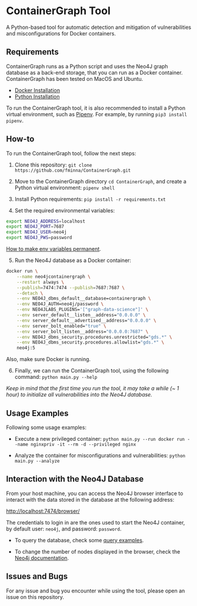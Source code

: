 
# ContainerGraph Tool

A Python-based tool for automatic detection and mitigation of vulnerabilities and misconfigurations for Docker containers. 


## Requirements

ContainerGraph runs as a Python script and uses the Neo4J graph database as a back-end storage, that you can run as a Docker container. ContainerGraph has been tested on MacOS and Ubuntu.

 - [Docker Installation](https://docs.docker.com/get-docker/)
 - [Python Installation](https://www.python.org/downloads/)

To run the ContainerGraph tool, it is also recommended to install a Python virtual environment, such as [Pipenv](https://pipenv.pypa.io/en/latest/install/). For example, by running `pip3 install pipenv`.


## How-to

To run the ContainerGraph tool, follow the next steps:

1. Clone this repository: `git clone https://github.com/fminna/ContainerGraph.git`

2. Move to the ContainerGraph directory `cd ContainerGraph`, and create a Python virtual environment: `pipenv shell`

3. Install Python requirements: `pip install -r requirements.txt`

4. Set the required environmental variables:

```bash
export NEO4J_ADDRESS=localhost
export NEO4J_PORT=7687
export NEO4J_USER=neo4j
export NEO4J_PWS=password
```

[How to make env variables permanent](https://www.cherryservers.com/blog/how-to-set-list-and-manage-linux-environment-variables).

5. Run the Neo4J database as a Docker container:

```bash
docker run \
    --name neo4jcontainergraph \
    --restart always \
    --publish=7474:7474 --publish=7687:7687 \
    --detach \
    --env NEO4J_dbms_default__database=containergraph \
    --env NEO4J_AUTH=neo4j/password \
    --env NEO4JLABS_PLUGINS='["graph-data-science"]' \
    --env server_default__listen__address="0.0.0.0" \
    --env server_default__advertised__address="0.0.0.0" \
    --env server_bolt_enabled="true" \
    --env server_bolt_listen__address="0.0.0.0:7687" \
    --env NEO4J_dbms_security.procedures.unrestricted="gds.*" \
    --env NEO4J_dbms_security.procedures.allowlist="gds.*" \
    neo4j:5
```

Also, make sure Docker is running.

6. Finally, we can run the ContainerGraph tool, using the following command: `python main.py --help`

_Keep in mind that the first time you run the tool, it may take a while (~ 1 hour) to initialize all vulnerabilities into the Neo4J database._


## Usage Examples

Following some usage examples:

 - Execute a new privileged container: `python main.py --run docker run --name nginxpriv -it --rm -d --privileged nginx`

 - Analyze the container for misconfigurations and vulnerabilities: `python main.py --analyze`


## Interaction with the Neo4J Database

From your host machine, you can access the Neo4J browser interface to interact with the data stored in the database at the following address:

<http://localhost:7474/browser/>

The credentials to login in are the ones used to start the Neo4J container, by default user: `neo4j`, and password: `password`.

 - To query the database, check some [query examples](https://neo4j.com/developer/cypher/querying/).

 - To change the number of nodes displayed in the browser, check the [Neo4j documentation](https://neo4j.com/docs/browser-manual/current/operations/browser-settings/#adjust-in-browser).


## Issues and Bugs

For any issue and bug you encounter while using the tool, please open an issue on this repository.

